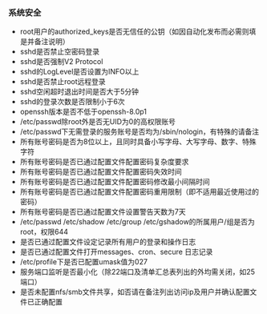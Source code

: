 ### 系统安全

- root用户的authorized_keys是否无信任的公钥（如因自动化发布而必需则填是并备注说明）
- sshd是否禁止空密码登录
- sshd是否强制V2 Protocol
- sshd的LogLevel是否设置为INFO以上
- sshd是否禁止root远程登录
- sshd空闲超时退出时间是否大于5分钟
- sshd的登录次数是否限制小于6次
- openssh版本是否不低于openssh-8.0p1
- /etc/passwd除root外是否无UID为0的高权限账号
- /etc/passwd下无需登录的服务账号是否均为/sbin/nologin，有特殊的请备注
- 所有账号密码是否为8位以上，且同时具备小写字母、大写字母、数字、特殊字符
- 所有账号密码是否已通过配置文件配置密码复杂度要求
- 所有账号密码是否已通过配置文件配置密码失效时间
- 所有账号密码是否已通过配置文件配置密码修改最小间隔时间
- 所有账号密码是否已通过配置文件配置密码重用限制（即不适用最近使用过的密码）
- 所有账号密码是否已通过配置文件设置警告天数为7天
- /etc/passwd /etc/shadow /etc/group /etc/gshadow的所属用户/组是否为root，权限644
- 是否已通过配置文件设定记录所有用户的登录和操作日志
- 是否已通过配置文件打开messages、cron、secure 日志记录
- /etc/profile下是否已配置umask值为027
- 服务端口监听是否最小化（除22端口及清单汇总表列出的外均需关闭，如25端口）
- 是否未配置nfs/smb文件共享，如否请在备注列出访问ip及用户并确认配置文件已正确配置